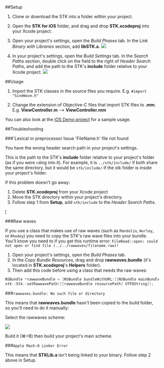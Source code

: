 ##Setup

1. Clone or download the STK into a folder within your project.

1. Open the **STK for iOS** folder, and drag and drop **STK.xcodeproj** into your Xcode project.

1. Open your project's settings, open the *Build Phases* tab. In the *Link Binary with Libraries* section, add **libSTK.a**. 
![][linking_libSTK]

1. In your project's settings, open the *Build Settings* tab. In the *Search Paths* section, double click on the field to the right of *Header Search Paths*, and add the path to the STK's **include** folder relative to your Xcode project.
![][header_search_paths]


##Usage

1. Import the STK classes in the source files you require. E.g.
`#import "SineWave.h"`

1. Change the extension of Objective-C files that import STK files to **.mm**. E.g. **ViewController.m** —> **ViewController.mm**

You can also look at the [iOS Demo project](..projects/demo/iOS%20Demo) for a sample usage. 


##Troubleshooting

###`Lexical or preprocessor Issue 'FileName.h' file not found

You have the wrong header search path in your project's settings. 

This is the path to the STK's **include** folder relative to your project's folder (as if you were `cd`ing into it). For example, it is `../stk/include/` if both share the same directory, but it would be `stk/include/` if the stk folder is inside your project's folder. 

If this problem doesn't go away:

1. Delete **STK.xcodeproj** from your Xcode project
1. Move the STK directory within your project's directory. 
1. Follow step 1 from **Setup**, add `stk/include` to the *Header Search Paths*.

[!](header_search_paths)


###Raw waves

If you use a class that makes use of raw waves (such as `Mandolin`, `Wurley`, or `Rhodey`) you need to copy the STK's raw wave files into your bundle. You'll know you need to if you get this runtime error: 
`FileRead::open: could not open or find file (../../rawwaves/filename.raw)!`

1. Open your project's settings, open the *Build Phases* tab. 
1. In the *Copy Bundle Resources*, drag and drop **rawwaves.bundle** (it's located in **STK.xcodeproj**'s **Helpers** folder). 
1. Then add this code before using a class that needs the raw waves: 

```objective-c
NSBundle *rawwaveBundle = [NSBundle bundleWithURL:[[NSBundle mainBundle] URLForResource:@"rawwaves" withExtension:@"bundle"]];
stk::Stk::setRawwavePath([[rawwaveBundle resourcePath] UTF8String]);
```


###`rawwaves.bundle: No such file or directory`

This means that **rawwaves.bundle** hasn't been copied to the build folder, so you'll need to do it manually:

Select the rawwaves scheme:

![][rawwaves_scheme]
  
Build it (⌘+B)  then build your project's main scheme. 

###`Apple Mach-O Linker Error`

This means that **STKLib.a** isn't being linked to your binary. Follow step 2 above in Setup. 


[rawwaves_scheme]: http://i.imgur.com/PKd7epf.png

[linking_libSTK]: http://i.imgur.com/cLbGrtq.png
[header_search_paths]: http://i.imgur.com/iBTC06h.png